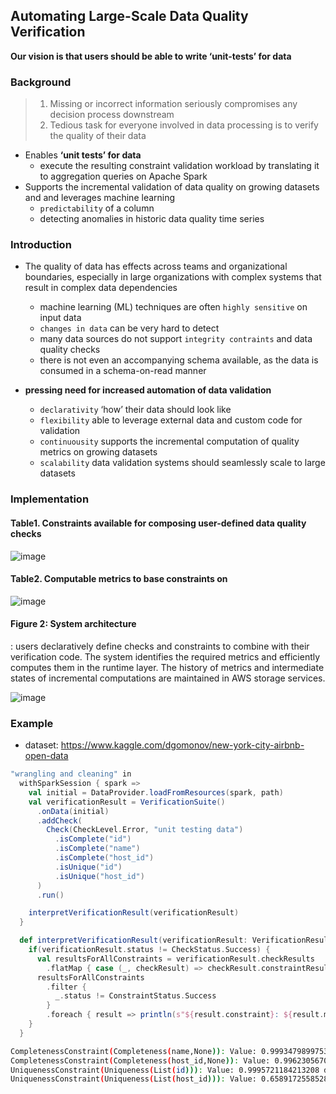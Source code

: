 ## Automating Large-Scale Data Quality Verification
**Our vision is that users should be able to write ‘unit-tests’ for data**

### Background
> 1. Missing or incorrect information seriously compromises any decision process
> downstream
> 2. Tedious task for everyone involved in data processing is to verify the quality of
> their data

- Enables **‘unit tests’ for data**
  - execute the resulting constraint validation workload by translating it to aggregation queries on
Apache Spark
- Supports the incremental validation of data quality on growing datasets and and leverages
machine learning
  - `predictability` of a column
  - detecting anomalies in historic data quality time series


### Introduction
- The quality of data has effects across teams and organizational boundaries, especially in
large organizations with complex systems that result in complex data dependencies
  - machine learning (ML) techniques are often `highly sensitive` on input data
  - `changes in data` can be very hard to detect
  - many data sources do not support `integrity contraints` and data quality checks
  - there is not even an accompanying schema available, as the data is consumed in a schema-on-read manner

- **pressing need for increased automation of data validation**
  - `declarativity` ‘how’ their data should look like
  - `flexibility` able to leverage external data and custom code for validation
  - `continuousity` supports the incremental computation of quality metrics on growing datasets
  - `scalability` data validation systems should seamlessly scale to large datasets
  
### Implementation

#### Table1. Constraints available for composing user-defined data quality checks

![image](https://user-images.githubusercontent.com/13671946/66255674-763e2780-e7c1-11e9-9f35-bf3644dd9653.png)

#### Table2. Computable metrics to base constraints on

![image](https://user-images.githubusercontent.com/13671946/66255690-a08fe500-e7c1-11e9-8424-91ad388d3a1d.png)

####  Figure 2: System architecture
: users declaratively define checks and constraints to combine with their
verification code. The system identifies the required
metrics and efficiently computes them in the runtime layer. The history of metrics and intermediate
states of incremental computations are maintained
in AWS storage services.

![image](https://user-images.githubusercontent.com/13671946/66255699-bdc4b380-e7c1-11e9-8fee-85de783a3b18.png)

### Example
- dataset: https://www.kaggle.com/dgomonov/new-york-city-airbnb-open-data

```scala
"wrangling and cleaning" in
  withSparkSession { spark =>
    val initial = DataProvider.loadFromResources(spark, path)
    val verificationResult = VerificationSuite()
      .onData(initial)
      .addCheck(
        Check(CheckLevel.Error, "unit testing data")
          .isComplete("id")
          .isComplete("name")
          .isComplete("host_id")
          .isUnique("id")
          .isUnique("host_id")
      )
      .run()

    interpretVerificationResult(verificationResult)
  }

  def interpretVerificationResult(verificationResult: VerificationResult): Unit = {
    if(verificationResult.status != CheckStatus.Success) {
      val resultsForAllConstraints = verificationResult.checkResults
        .flatMap { case (_, checkResult) => checkResult.constraintResults }
      resultsForAllConstraints
        .filter {
          _.status != ConstraintStatus.Success
        }
        .foreach { result => println(s"${result.constraint}: ${result.message.get}") }
    }
  }
```

```bash
CompletenessConstraint(Completeness(name,None)): Value: 0.9993479899753459 does not meet the constraint requirement!
CompletenessConstraint(Completeness(host_id,None)): Value: 0.9962305670449683 does not meet the constraint requirement!
UniquenessConstraint(Uniqueness(List(id))): Value: 0.9995721184213208 does not meet the constraint requirement!
UniquenessConstraint(Uniqueness(List(host_id))): Value: 0.6589172558528087 does not meet the constraint requirement!
```
